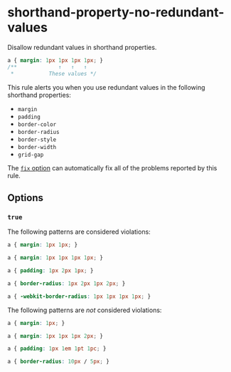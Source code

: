 # shorthand-property-no-redundant-values

Disallow redundant values in shorthand properties.

<!-- prettier-ignore -->
```css
a { margin: 1px 1px 1px 1px; }
/**             ↑   ↑   ↑
 *           These values */
```

This rule alerts you when you use redundant values in the following shorthand properties:

- `margin`
- `padding`
- `border-color`
- `border-radius`
- `border-style`
- `border-width`
- `grid-gap`

The [`fix` option](https://github.com/stylelint/stylelint/tree/13.7.2/docs/user-guide/usage/options.md#fix) can automatically fix all of the problems reported by this rule.

## Options

### `true`

The following patterns are considered violations:

<!-- prettier-ignore -->
```css
a { margin: 1px 1px; }
```

<!-- prettier-ignore -->
```css
a { margin: 1px 1px 1px 1px; }
```

<!-- prettier-ignore -->
```css
a { padding: 1px 2px 1px; }
```

<!-- prettier-ignore -->
```css
a { border-radius: 1px 2px 1px 2px; }
```

<!-- prettier-ignore -->
```css
a { -webkit-border-radius: 1px 1px 1px 1px; }
```

The following patterns are _not_ considered violations:

<!-- prettier-ignore -->
```css
a { margin: 1px; }
```

<!-- prettier-ignore -->
```css
a { margin: 1px 1px 1px 2px; }
```

<!-- prettier-ignore -->
```css
a { padding: 1px 1em 1pt 1pc; }
```

<!-- prettier-ignore -->
```css
a { border-radius: 10px / 5px; }
```
